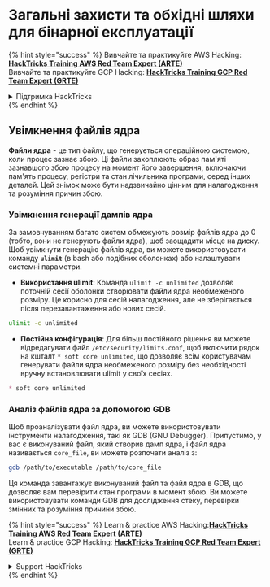 # Загальні захисти та обхідні шляхи для бінарної експлуатації

{% hint style="success" %}
Вивчайте та практикуйте AWS Hacking:<img src="/.gitbook/assets/arte.png" alt="" data-size="line">[**HackTricks Training AWS Red Team Expert (ARTE)**](https://training.hacktricks.xyz/courses/arte)<img src="/.gitbook/assets/arte.png" alt="" data-size="line">\
Вивчайте та практикуйте GCP Hacking: <img src="/.gitbook/assets/grte.png" alt="" data-size="line">[**HackTricks Training GCP Red Team Expert (GRTE)**<img src="/.gitbook/assets/grte.png" alt="" data-size="line">](https://training.hacktricks.xyz/courses/grte)

<details>

<summary>Підтримка HackTricks</summary>

* Перевірте [**плани підписки**](https://github.com/sponsors/carlospolop)!
* **Приєднуйтесь до** 💬 [**групи Discord**](https://discord.gg/hRep4RUj7f) або [**групи Telegram**](https://t.me/peass) або **слідкуйте** за нами в **Twitter** 🐦 [**@hacktricks\_live**](https://twitter.com/hacktricks\_live)**.**
* **Діліться хакерськими трюками, надсилаючи PR до** [**HackTricks**](https://github.com/carlospolop/hacktricks) та [**HackTricks Cloud**](https://github.com/carlospolop/hacktricks-cloud) репозиторіїв на GitHub.

</details>
{% endhint %}

## Увімкнення файлів ядра

**Файли ядра** - це тип файлу, що генерується операційною системою, коли процес зазнає збою. Ці файли захоплюють образ пам'яті зазнавшого збою процесу на момент його завершення, включаючи пам'ять процесу, регістри та стан лічильника програми, серед інших деталей. Цей знімок може бути надзвичайно цінним для налагодження та розуміння причин збою.

### **Увімкнення генерації дампів ядра**

За замовчуванням багато систем обмежують розмір файлів ядра до 0 (тобто, вони не генерують файли ядра), щоб заощадити місце на диску. Щоб увімкнути генерацію файлів ядра, ви можете використовувати команду **`ulimit`** (в bash або подібних оболонках) або налаштувати системні параметри.

* **Використання ulimit**: Команда `ulimit -c unlimited` дозволяє поточній сесії оболонки створювати файли ядра необмеженого розміру. Це корисно для сесій налагодження, але не зберігається після перезавантаження або нових сесій.
```bash
ulimit -c unlimited
```
* **Постійна конфігурація**: Для більш постійного рішення ви можете відредагувати файл `/etc/security/limits.conf`, щоб включити рядок на кшталт `* soft core unlimited`, що дозволяє всім користувачам генерувати файли ядра необмеженого розміру без необхідності вручну встановлювати ulimit у своїх сесіях.
```markdown
* soft core unlimited
```
### **Аналіз файлів ядра за допомогою GDB**

Щоб проаналізувати файл ядра, ви можете використовувати інструменти налагодження, такі як GDB (GNU Debugger). Припустимо, у вас є виконуваний файл, який створив дамп ядра, і файл ядра називається `core_file`, ви можете розпочати аналіз з:
```bash
gdb /path/to/executable /path/to/core_file
```
Ця команда завантажує виконуваний файл та файл ядра в GDB, що дозволяє вам перевірити стан програми в момент збою. Ви можете використовувати команди GDB для дослідження стеку, перевірки змінних та розуміння причини збою.

{% hint style="success" %}
Learn & practice AWS Hacking:<img src="/.gitbook/assets/arte.png" alt="" data-size="line">[**HackTricks Training AWS Red Team Expert (ARTE)**](https://training.hacktricks.xyz/courses/arte)<img src="/.gitbook/assets/arte.png" alt="" data-size="line">\
Learn & practice GCP Hacking: <img src="/.gitbook/assets/grte.png" alt="" data-size="line">[**HackTricks Training GCP Red Team Expert (GRTE)**<img src="/.gitbook/assets/grte.png" alt="" data-size="line">](https://training.hacktricks.xyz/courses/grte)

<details>

<summary>Support HackTricks</summary>

* Check the [**subscription plans**](https://github.com/sponsors/carlospolop)!
* **Join the** 💬 [**Discord group**](https://discord.gg/hRep4RUj7f) or the [**telegram group**](https://t.me/peass) or **follow** us on **Twitter** 🐦 [**@hacktricks\_live**](https://twitter.com/hacktricks\_live)**.**
* **Share hacking tricks by submitting PRs to the** [**HackTricks**](https://github.com/carlospolop/hacktricks) and [**HackTricks Cloud**](https://github.com/carlospolop/hacktricks-cloud) github repos.

</details>
{% endhint %}
